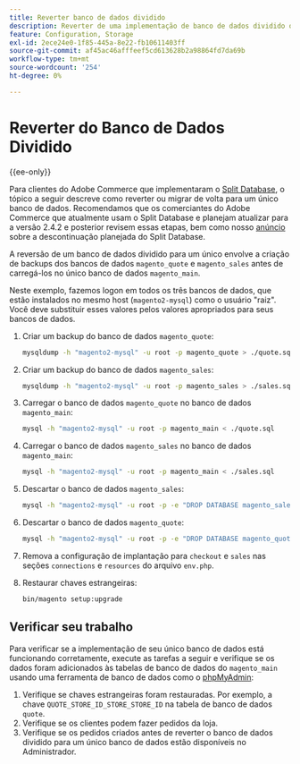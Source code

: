 ```yaml
---
title: Reverter banco de dados dividido
description: Reverter de uma implementação de banco de dados dividido obsoleta para uma única implementação de banco de dados.
feature: Configuration, Storage
exl-id: 2ece24e0-1f85-445a-8e22-fb10611403ff
source-git-commit: af45ac46afffeef5cd613628b2a98864fd7da69b
workflow-type: tm+mt
source-wordcount: '254'
ht-degree: 0%

---
```


# Reverter do Banco de Dados Dividido

{{ee-only}}

Para clientes do Adobe Commerce que implementaram o [Split Database](multi-master.md), o tópico a seguir descreve como reverter ou migrar de volta para um único banco de dados. Recomendamos que os comerciantes do Adobe Commerce que atualmente usam o Split Database e planejam atualizar para a versão 2.4.2 e posterior revisem essas etapas, bem como nosso [anúncio](https://community.magento.com/t5/Magento-DevBlog/Deprecation-of-Split-Database-in-Magento-Commerce/ba-p/465187) sobre a descontinuação planejada do Split Database.

A reversão de um banco de dados dividido para um único envolve a criação de backups dos bancos de dados `magento_quote` e `magento_sales` antes de carregá-los no único banco de dados `magento_main`.

Neste exemplo, fazemos logon em todos os três bancos de dados, que estão instalados no mesmo host (`magento2-mysql`) como o usuário &quot;raiz&quot;. Você deve substituir esses valores pelos valores apropriados para seus bancos de dados.

1. Criar um backup do banco de dados `magento_quote`:

   ```bash
   mysqldump -h "magento2-mysql" -u root -p magento_quote > ./quote.sql
   ```

1. Criar um backup do banco de dados `magento_sales`:

   ```bash
   mysqldump -h "magento2-mysql" -u root -p magento_sales > ./sales.sql
   ```

1. Carregar o banco de dados `magento_quote` no banco de dados `magento_main`:

   ```bash
   mysql -h "magento2-mysql" -u root -p magento_main < ./quote.sql
   ```

1. Carregar o banco de dados `magento_sales` no banco de dados `magento_main`:

   ```bash
   mysql -h "magento2-mysql" -u root -p magento_main < ./sales.sql
   ```

1. Descartar o banco de dados `magento_sales`:

   ```bash
   mysql -h "magento2-mysql" -u root -p -e "DROP DATABASE magento_sales;"
   ```

1. Descartar o banco de dados `magento_quote`:

   ```bash
   mysql -h "magento2-mysql" -u root -p -e "DROP DATABASE magento_quote;"
   ```

1. Remova a configuração de implantação para `checkout` e `sales` nas seções `connections` e `resources` do arquivo `env.php`.
1. Restaurar chaves estrangeiras:

   ```bash
   bin/magento setup:upgrade
   ```

## Verificar seu trabalho

Para verificar se a implementação de seu único banco de dados está funcionando corretamente, execute as tarefas a seguir e verifique se os dados foram adicionados às tabelas de banco de dados do `magento_main` usando uma ferramenta de banco de dados como o [phpMyAdmin](../../installation/prerequisites/optional-software.md#phpmyadmin):

1. Verifique se chaves estrangeiras foram restauradas. Por exemplo, a chave `QUOTE_STORE_ID_STORE_STORE_ID` na tabela de banco de dados `quote`.
1. Verifique se os clientes podem fazer pedidos da loja.
1. Verifique se os pedidos criados antes de reverter o banco de dados dividido para um único banco de dados estão disponíveis no Administrador.
